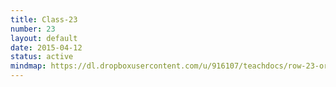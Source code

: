 ```yaml
---
title: Class-23
number: 23
layout: default
date: 2015-04-12
status: active
mindmap: https://dl.dropboxusercontent.com/u/916107/teachdocs/row-23-ordo.png
---
```


